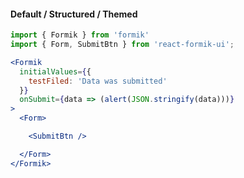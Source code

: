 #### Default / Structured / Themed

```jsx
import { Formik } from 'formik'
import { Form, SubmitBtn } from 'react-formik-ui';

<Formik
  initialValues={{
    testFiled: 'Data was submitted'
  }}
  onSubmit={data => (alert(JSON.stringify(data)))}
>
  <Form>

    <SubmitBtn />

  </Form>
</Formik>
```
